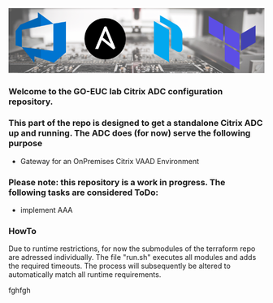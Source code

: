 ![feature-image](/.assets/images/feature_image.png)

### Welcome to the GO-EUC lab Citrix ADC configuration repository. 

### This part of the repo is designed to get a standalone Citrix ADC up and running. The ADC does (for now) serve the following purpose
- Gateway for an OnPremises Citrix VAAD Environment

### Please note: this repository is a work in progress. The following tasks are considered ToDo:
- implement AAA

### HowTo
Due to runtime restrictions, for now the submodules of the terraform repo are adressed individually. The file "run.sh" executes all modules and adds the required timeouts. The process will subsequently be altered to automatically match all runtime requirements.


fghfgh